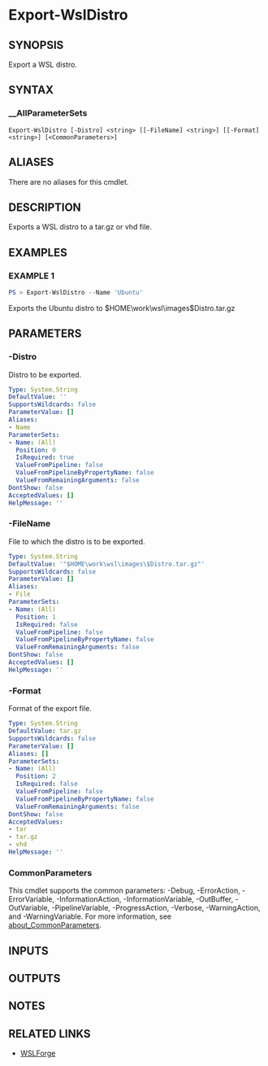 # Export-WslDistro

## SYNOPSIS

Export a WSL distro.

## SYNTAX

### __AllParameterSets

```text
Export-WslDistro [-Distro] <string> [[-FileName] <string>] [[-Format] <string>] [<CommonParameters>]
```

## ALIASES

There are no aliases for this cmdlet.

## DESCRIPTION

Exports a WSL distro to a tar.gz or vhd file.

## EXAMPLES

### EXAMPLE 1

```powershell
PS > Export-WslDistro --Name 'Ubuntu'
```

Exports the Ubuntu distro to $HOME\work\wsl\images\$Distro.tar.gz

## PARAMETERS

### -Distro

Distro to be exported.

```yaml
Type: System.String
DefaultValue: ''
SupportsWildcards: false
ParameterValue: []
Aliases:
- Name
ParameterSets:
- Name: (All)
  Position: 0
  IsRequired: true
  ValueFromPipeline: false
  ValueFromPipelineByPropertyName: false
  ValueFromRemainingArguments: false
DontShow: false
AcceptedValues: []
HelpMessage: ''
```

### -FileName

File to which the distro is to be exported.

```yaml
Type: System.String
DefaultValue: '"$HOME\work\wsl\images\$Distro.tar.gz"'
SupportsWildcards: false
ParameterValue: []
Aliases:
- File
ParameterSets:
- Name: (All)
  Position: 1
  IsRequired: false
  ValueFromPipeline: false
  ValueFromPipelineByPropertyName: false
  ValueFromRemainingArguments: false
DontShow: false
AcceptedValues: []
HelpMessage: ''
```

### -Format

Format of the export file.

```yaml
Type: System.String
DefaultValue: tar.gz
SupportsWildcards: false
ParameterValue: []
Aliases: []
ParameterSets:
- Name: (All)
  Position: 2
  IsRequired: false
  ValueFromPipeline: false
  ValueFromPipelineByPropertyName: false
  ValueFromRemainingArguments: false
DontShow: false
AcceptedValues:
- tar
- tar.gz
- vhd
HelpMessage: ''
```

### CommonParameters

This cmdlet supports the common parameters: -Debug, -ErrorAction, -ErrorVariable,
-InformationAction, -InformationVariable, -OutBuffer, -OutVariable, -PipelineVariable,
-ProgressAction, -Verbose, -WarningAction, and -WarningVariable. For more information, see
[about_CommonParameters](https://go.microsoft.com/fwlink/?LinkID=113216).

## INPUTS

## OUTPUTS

## NOTES

## RELATED LINKS

- [WSLForge](WSLForge.md)
